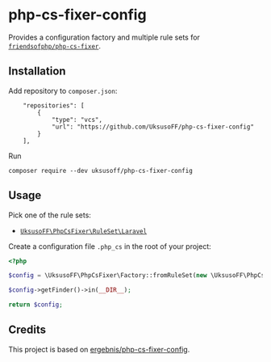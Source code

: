 # php-cs-fixer-config

Provides a configuration factory and multiple rule sets for [`friendsofphp/php-cs-fixer`](http://github.com/FriendsOfPHP/PHP-CS-Fixer).

## Installation

Add repository to `composer.json`:
```
    "repositories": [
        {
            "type": "vcs",
            "url": "https://github.com/UksusoFF/php-cs-fixer-config"
        }
    ],
```

Run
```
composer require --dev uksusoff/php-cs-fixer-config
```

## Usage

Pick one of the rule sets:

* [`UksusoFF\PhpCsFixer\RuleSet\Laravel`](src/RuleSet/Laravel.php)

Create a configuration file `.php_cs` in the root of your project:

```php
<?php

$config = \UksusoFF\PhpCsFixer\Factory::fromRuleSet(new \UksusoFF\PhpCsFixer\RuleSet\Laravel());

$config->getFinder()->in(__DIR__);

return $config;
```

## Credits

This project is based on [ergebnis/php-cs-fixer-config](https://github.com/ergebnis/php-cs-fixer-config).
